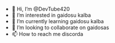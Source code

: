 - 👋 Hi, I’m @DevTube420
- 👀 I’m interested in gaidosu kalba
- 🌱 I’m currently learning gaidosu kalba
- 💞️ I’m looking to collaborate on gaidosas
- 📫 How to reach me discorda

<!---
DevTube420/DevTube420 is a ✨ special ✨ repository because its `README.md` (this file) appears on your GitHub profile.
You can click the Preview link to take a look at your changes.
--->
